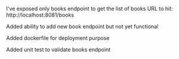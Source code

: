I've exposed only books endpoint to get the list of books
URL to hit: http://localhost:8081/books

Added ability to add new book endpoint but not yet functional

Added dockerfile for deployment purpose

Added unit test to validate books endpoint